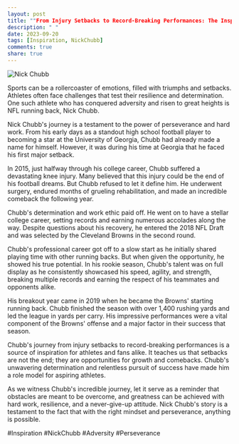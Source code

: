 ```yaml
---
layout: post
title: ""From Injury Setbacks to Record-Breaking Performances: The Inspiring Journey of Nick Chubb""
description: " "
date: 2023-09-20
tags: [Inspiration, NickChubb]
comments: true
share: true
---
```


![Nick Chubb](https://source.unsplash.com/1600x900/?nick,chubb)

Sports can be a rollercoaster of emotions, filled with triumphs and setbacks. Athletes often face challenges that test their resilience and determination. One such athlete who has conquered adversity and risen to great heights is NFL running back, Nick Chubb.

Nick Chubb's journey is a testament to the power of perseverance and hard work. From his early days as a standout high school football player to becoming a star at the University of Georgia, Chubb had already made a name for himself. However, it was during his time at Georgia that he faced his first major setback.

In 2015, just halfway through his college career, Chubb suffered a devastating knee injury. Many believed that this injury could be the end of his football dreams. But Chubb refused to let it define him. He underwent surgery, endured months of grueling rehabilitation, and made an incredible comeback the following year.

Chubb's determination and work ethic paid off. He went on to have a stellar college career, setting records and earning numerous accolades along the way. Despite questions about his recovery, he entered the 2018 NFL Draft and was selected by the Cleveland Browns in the second round.

Chubb's professional career got off to a slow start as he initially shared playing time with other running backs. But when given the opportunity, he showed his true potential. In his rookie season, Chubb's talent was on full display as he consistently showcased his speed, agility, and strength, breaking multiple records and earning the respect of his teammates and opponents alike.

His breakout year came in 2019 when he became the Browns' starting running back. Chubb finished the season with over 1,400 rushing yards and led the league in yards per carry. His impressive performances were a vital component of the Browns' offense and a major factor in their success that season.

Chubb's journey from injury setbacks to record-breaking performances is a source of inspiration for athletes and fans alike. It teaches us that setbacks are not the end; they are opportunities for growth and comebacks. Chubb's unwavering determination and relentless pursuit of success have made him a role model for aspiring athletes.

As we witness Chubb's incredible journey, let it serve as a reminder that obstacles are meant to be overcome, and greatness can be achieved with hard work, resilience, and a never-give-up attitude. Nick Chubb's story is a testament to the fact that with the right mindset and perseverance, anything is possible.

#Inspiration #NickChubb #Adversity #Perseverance